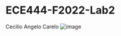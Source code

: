 # ECE444-F2022-Lab2

Cecilio Angelo Carelo
![image](https://user-images.githubusercontent.com/48865140/192842027-503c346d-8800-4004-8330-2d1621899c15.png)
